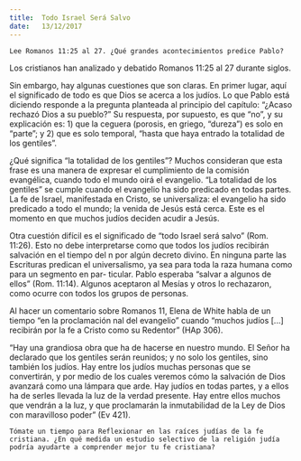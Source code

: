 ```yaml
---
title:  Todo Israel Será Salvo
date:   13/12/2017
---
```


`Lee Romanos 11:25 al 27. ¿Qué grandes acontecimientos predice Pablo?`

Los cristianos han analizado y debatido Romanos 11:25 al 27 durante siglos.

Sin embargo, hay algunas cuestiones que son claras. En primer lugar, aquí el significado de todo es que Dios se acerca a los judíos. Lo que Pablo está diciendo responde a la pregunta planteada al principio del capítulo: “¿Acaso rechazó Dios a su pueblo?” Su respuesta, por supuesto, es que “no”, y su explicación es: 1) que la ceguera (porosis, en griego, “dureza”) es solo en “parte”; y 2) que es solo temporal, “hasta que haya entrado la totalidad de los gentiles”.

¿Qué significa “la totalidad de los gentiles”? Muchos consideran que esta frase es una manera de expresar el cumplimiento de la comisión evangélica, cuando todo el mundo oirá el evangelio. “La totalidad de los gentiles” se cumple cuando el evangelio ha sido predicado en todas partes. La fe de Israel, manifestada en Cristo, se universaliza: el evangelio ha sido predicado a todo el mundo; la venida de Jesús está cerca. Este es el momento en que muchos judíos deciden acudir a Jesús.

Otra cuestión difícil es el significado de “todo Israel será salvo” (Rom. 11:26). Esto no debe interpretarse como que todos los judíos recibirán salvación en el tiempo del  n por algún decreto divino. En ninguna parte las Escrituras predican el universalismo, ya sea para toda la raza humana como para un segmento en par- ticular. Pablo esperaba “salvar a algunos de ellos” (Rom. 11:14). Algunos aceptaron al Mesías y otros lo rechazaron, como ocurre con todos los grupos de personas.

Al hacer un comentario sobre Romanos 11, Elena de White habla de un tiempo “en la proclamación  nal del evangelio” cuando “muchos judíos [...] recibirán por la fe a Cristo como su Redentor” (HAp 306).

“Hay una grandiosa obra que ha de hacerse en nuestro mundo. El Señor ha declarado que los gentiles serán reunidos; y no solo los gentiles, sino también los judíos. Hay entre los judíos muchas personas que se convertirán, y por medio de los cuales veremos cómo la salvación de Dios avanzará como una lámpara que arde. Hay judíos en todas partes, y a ellos ha de serles llevada la luz de la verdad presente. Hay entre ellos muchos que vendrán a la luz, y que proclamarán la inmutabilidad de la Ley de Dios con maravilloso poder” (Ev 421).

`Tómate un tiempo para Reflexionar en las raíces judías de la fe cristiana. ¿En qué medida un estudio selectivo de la religión judía podría ayudarte a comprender mejor tu fe cristiana?`